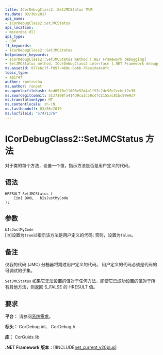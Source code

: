 ```yaml
---
title: ICorDebugClass2::SetJMCStatus 方法
ms.date: 03/30/2017
api_name:
- ICorDebugClass2.SetJMCStatus
api_location:
- mscordbi.dll
api_type:
- COM
f1_keywords:
- ICorDebugClass2::SetJMCStatus
helpviewer_keywords:
- ICorDebugClass2::SetJMCStatus method [.NET Framework debugging]
- SetJMCStatus method, ICorDebugClass2 interface [.NET Framework debugging]
ms.assetid: 077e6c7f-f857-480c-bebb-76ee1de4e8fc
topic_type:
- apiref
author: rpetrusha
ms.author: ronpet
ms.openlocfilehash: 6ed6570e11008e52d4b1f97c2dc90e2ccbef2e35
ms.sourcegitcommit: 5137208fa414d9ca3c58cdfd2155ac81bc89e917
ms.translationtype: MT
ms.contentlocale: zh-CN
ms.lasthandoff: 03/06/2019
ms.locfileid: "57471376"
---
```

# <a name="icordebugclass2setjmcstatus-method"></a>ICorDebugClass2::SetJMCStatus 方法
对于类的每个方法，设置一个值，指示方法是否是用户定义的代码。  
  
## <a name="syntax"></a>语法  
  
```  
HRESULT SetJMCStatus (  
    [in] BOOL   bIsJustMyCode  
);  
```  
  
## <a name="parameters"></a>参数  
 `bIsJustMyCode`  
 [in]设置为`true`以指示该方法是用户定义的代码; 否则，设置为`false`。  
  
## <a name="remarks"></a>备注  
 仅我的代码 (JMC) 分档器将跳过用户定义的代码。 用户定义的代码必须是代码的可调试的子集。  
  
 `SetJMCStatus` 如果它无法设置的值对于任何方法，即使它已成功设置的值对于所有其他方法，则返回 S_FALSE 的 HRESULT 值。  
  
## <a name="requirements"></a>要求  
 **平台：** 请参阅[系统需求](../../../../docs/framework/get-started/system-requirements.md)。  
  
 **标头：** CorDebug.idl、 CorDebug.h  
  
 **库：** CorGuids.lib  
  
 **.NET Framework 版本：**[!INCLUDE[net_current_v20plus](../../../../includes/net-current-v20plus-md.md)]
